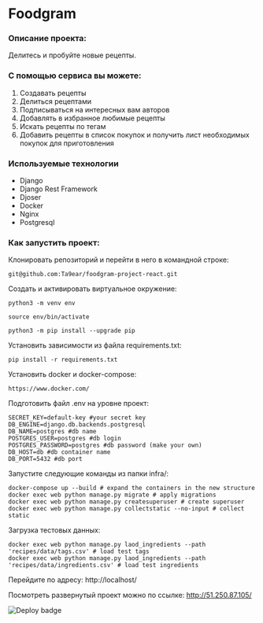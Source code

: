# Foodgram

### Описание проекта:

Делитесь и пробуйте новые рецепты.

### С помощью сервиса вы можете:
1) Создавать рецепты
2) Делиться рецептами
3) Подписываться на интересных вам авторов
4) Добавлять в избранное любимые рецепты
5) Искать рецепты по тегам
6) Добавить рецепты в список покупок и получить лист необходимых покупок для приготовления


### Используемые технологии

* Django
* Django Rest Framework
* Djoser
* Docker
* Nginx
* Postgresql

### Как запустить проект:

Клонировать репозиторий и перейти в него в командной строке:

```
git@github.com:Ta9ear/foodgram-project-react.git
```

Cоздать и активировать виртуальное окружение:

```
python3 -m venv env
```

```
source env/bin/activate
```

```
python3 -m pip install --upgrade pip
```

Установить зависимости из файла requirements.txt:

```
pip install -r requirements.txt
```

Установить docker и docker-compose:

```
https://www.docker.com/
```

Подготовить файл .env на уровне проект:

```
SECRET_KEY=default-key #your secret key
DB_ENGINE=django.db.backends.postgresql
DB_NAME=postgres #db name 
POSTGRES_USER=postgres #db login
POSTGRES_PASSWORD=postgres #db password (make your own)
DB_HOST=db #db container name
DB_PORT=5432 #db port
```

Запустите следующие команды из папки infra/:

```
docker-compose up --build # expand the containers in the new structure
docker exec web python manage.py migrate # apply migrations
docker exec web python manage.py createsuperuser # create superuser
docker exec web python manage.py collectstatic --no-input # collect static
```

Загрузка тестовых данных:

```
docker exec web python manage.py laod_ingredients --path 'recipes/data/tags.csv' # load test tags
docker exec web python manage.py laod_ingredients --path 'recipes/data/ingredients.csv' # load test ingredients
```

Перейдите по адресу: http://localhost/


Посмотреть развернутый проект можно по ссылке:
http://51.250.87.105/

![Deploy badge](https://github.com/Ta9ear/foodgarm-project-react/actions/workflows/foodgram_workflow.yml/badge.svg)
